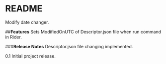 # **README**
Modify date changer.

##**Features**
Sets ModifiedOnUTC of Descriptor.json file when run command in Rider.

###**Release Notes**
Descriptor.json file changing implemented.

0.1 Initial project release.
